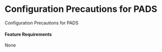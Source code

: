 Configuration Precautions for PADS
==================================

Configuration Precautions for PADS

#### Feature Requirements

None